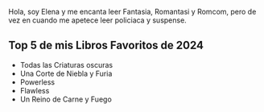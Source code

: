 Hola, soy Elena y me encanta leer Fantasia, Romantasi y Romcom, pero de vez en cuando me apetece leer policiaca y suspense.


## Top 5 de mis Libros Favoritos de 2024

- Todas las Criaturas oscuras
- Una Corte de Niebla y Furia
- Powerless
- Flawless
- Un Reino de Carne y Fuego
  

  